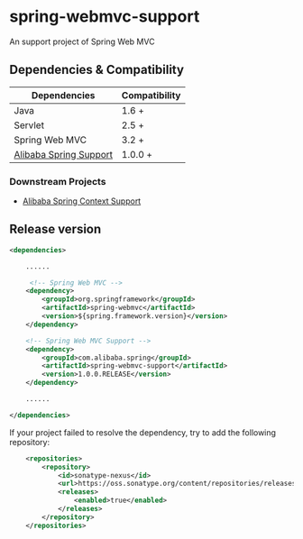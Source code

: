 # spring-webmvc-support

An support project of Spring Web MVC



## Dependencies & Compatibility

| Dependencies   | Compatibility |
| -------------- | ------------- |
| Java           | 1.6 +         |
| Servlet        | 2.5 +         |
| Spring Web MVC | 3.2 +         |
| [Alibaba Spring Support](https://github.com/alibaba/spring-context-support) | 1.0.0 + |


### Downstream Projects

* [Alibaba Spring Context Support](https://github.com/alibaba/spring-context-support)




## Release version

````xml
<dependencies>

    ......

     <!-- Spring Web MVC -->
    <dependency>
        <groupId>org.springframework</groupId>
        <artifactId>spring-webmvc</artifactId>
        <version>${spring.framework.version}</version>
    </dependency>

    <!-- Spring Web MVC Support -->
    <dependency>
        <groupId>com.alibaba.spring</groupId>
        <artifactId>spring-webmvc-support</artifactId>
        <version>1.0.0.RELEASE</version>
    </dependency>

    ......

</dependencies>
````



If your project failed to resolve the dependency, try to add the following repository:
```xml
    <repositories>
        <repository>
            <id>sonatype-nexus</id>
            <url>https://oss.sonatype.org/content/repositories/releases</url>
            <releases>
                <enabled>true</enabled>
            </releases>
        </repository>
    </repositories>
```